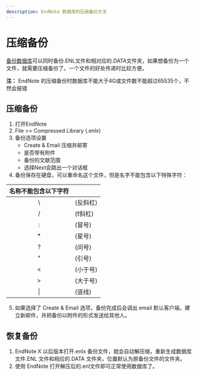 ```yaml
---
description: EndNote 数据库的压缩备份方法
---
```


# 压缩备份

[备份数据库](saving_a_copy_of_a_lib.md)可以同时备份.ENL文件和相对应的.DATA文件夹，如果想备份为一个文件，就需要压缩备份了。一个文件的好处传递时比较方便。

**注：** EndNote 的压缩备份时数据库不能大于4G或文件数不能超过65535个，不然会报错

## 压缩备份

1. 打开EndNote
2. File &gt;&gt; Compressed Library \(.enlx\)
3. 备份选项设置
   * Create & Email 压缩并邮寄
   * 是否带有附件
   * 备份的文献范围
   * 选择Next会跳出一个对话框
4. 备份保存在硬盘，可以重命名这个文件，但是名字不能包含以下特殊字符：

| **名称不能包含以下字符** |  |
| :---: | :--- |
| \ | \(反斜杠\) |
| / | \(f斜杠\) |
| : | \(冒号\) |
| \* | \(星号\) |
| ? | \(问号\) |
| " | \(引号\) |
| &lt; | \(小于号\) |
| &gt; | \(大于号\) |
| \| | \(竖线\) |

5. 如果选择了 Create & Email 选项，备份完成后会调出 email 默认客户端，建立新邮件，并把备份以附件的形式发送给其他人。

## 恢复备份

1. EndNote X 以后版本打开.enlx 备份文件，就会自动解压缩，重新生成数据库文件.ENL 文件和相应的.DATA 文件夹，位置默认为原备份文件的文件夹。
2. 使用 EndNote 打开解压后的.enl文件即可正常使用数据库了。


